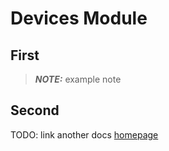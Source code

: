 # Devices Module

## First

> **_NOTE:_** example note


## Second
TODO: link another docs [homepage](https://github.com/N5GEH/n5geh.tools.entirety/blob/development/README.md)

